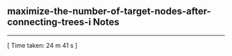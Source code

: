 <h2>maximize-the-number-of-target-nodes-after-connecting-trees-i Notes</h2><hr>[ Time taken: 24 m 41 s ]